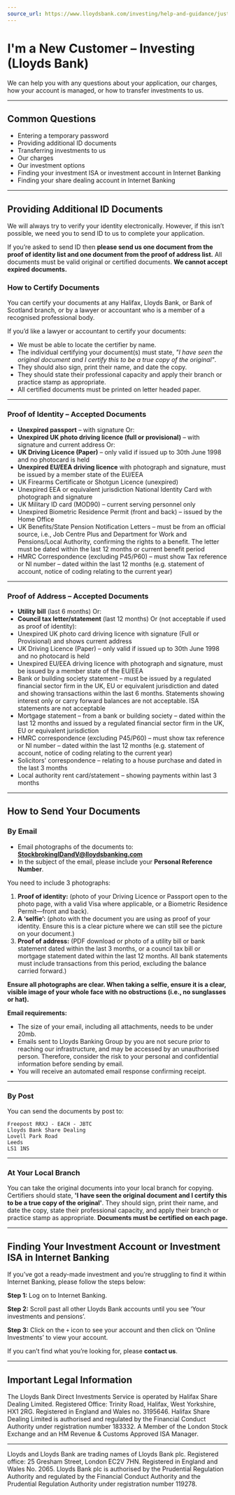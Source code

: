 ```yaml
---
source_url: https://www.lloydsbank.com/investing/help-and-guidance/just-signed-up.html
---
```


# I'm a New Customer – Investing (Lloyds Bank)

We can help you with any questions about your application, our charges, how your account is managed, or how to transfer investments to us.

---

## Common Questions

- Entering a temporary password
- Providing additional ID documents
- Transferring investments to us
- Our charges
- Our investment options
- Finding your investment ISA or investment account in Internet Banking
- Finding your share dealing account in Internet Banking

---

## Providing Additional ID Documents

We will always try to verify your identity electronically. However, if this isn’t possible, we need you to send ID to us to complete your application.

If you’re asked to send ID then **please send us one document from the proof of identity list and one document from the proof of address list.**
All documents must be valid original or certified documents. **We cannot accept expired documents.**

### How to Certify Documents

You can certify your documents at any Halifax, Lloyds Bank, or Bank of Scotland branch, or by a lawyer or accountant who is a member of a recognised professional body.

If you’d like a lawyer or accountant to certify your documents:

- We must be able to locate the certifier by name.
- The individual certifying your document(s) must state, _"I have seen the original document and I certify this to be a true copy of the original"_.
- They should also sign, print their name, and date the copy.
- They should state their professional capacity and apply their branch or practice stamp as appropriate.
- All certified documents must be printed on letter headed paper.

---

### Proof of Identity – Accepted Documents

- **Unexpired passport** – with signature
  Or:
- **Unexpired UK photo driving licence (full or provisional)** – with signature and current address
  Or:
- **UK Driving Licence (Paper)** – only valid if issued up to 30th June 1998 and no photocard is held
- **Unexpired EU/EEA driving licence** with photograph and signature, must be issued by a member state of the EU/EEA
- UK Firearms Certificate or Shotgun Licence (unexpired)
- Unexpired EEA or equivalent jurisdiction National Identity Card with photograph and signature
- UK Military ID card (MOD90) – current serving personnel only
- Unexpired Biometric Residence Permit (front and back) – issued by the Home Office
- UK Benefits/State Pension Notification Letters – must be from an official source, i.e., Job Centre Plus and Department for Work and Pensions/Local Authority, confirming the rights to a benefit. The letter must be dated within the last 12 months or current benefit period
- HMRC Correspondence (excluding P45/P60) – must show Tax reference or NI number – dated within the last 12 months (e.g. statement of account, notice of coding relating to the current year)

---

### Proof of Address – Accepted Documents

- **Utility bill** (last 6 months)
  Or:
- **Council tax letter/statement** (last 12 months)
  Or (not acceptable if used as proof of identity):
- Unexpired UK photo card driving licence with signature (Full or Provisional) and shows current address
- UK Driving Licence (Paper) – only valid if issued up to 30th June 1998 and no photocard is held
- Unexpired EU/EEA driving licence with photograph and signature, must be issued by a member state of the EU/EEA
- Bank or building society statement – must be issued by a regulated financial sector firm in the UK, EU or equivalent jurisdiction and dated and showing transactions within the last 6 months. Statements showing interest only or carry forward balances are not acceptable. ISA statements are not acceptable
- Mortgage statement – from a bank or building society – dated within the last 12 months and issued by a regulated financial sector firm in the UK, EU or equivalent jurisdiction
- HMRC correspondence (excluding P45/P60) – must show tax reference or NI number – dated within the last 12 months (e.g. statement of account, notice of coding relating to the current year)
- Solicitors' correspondence – relating to a house purchase and dated in the last 3 months
- Local authority rent card/statement – showing payments within last 3 months

---

## How to Send Your Documents

### By Email

- Email photographs of the documents to: **StockbrokingIDandV@lloydsbanking.com**
- In the subject of the email, please include your **Personal Reference Number**.

You need to include 3 photographs:
1. **Proof of identity:** (photo of your Driving Licence or Passport open to the photo page, with a valid Visa where applicable, or a Biometric Residence Permit—front and back).
2. **A ‘selfie’:** (photo with the document you are using as proof of your identity. Ensure this is a clear picture where we can still see the picture on your document.)
3. **Proof of address:** (PDF download or photo of a utility bill or bank statement dated within the last 3 months, or a council tax bill or mortgage statement dated within the last 12 months. All bank statements must include transactions from this period, excluding the balance carried forward.)

**Ensure all photographs are clear. When taking a selfie, ensure it is a clear, visible image of your whole face with no obstructions (i.e., no sunglasses or hat).**

**Email requirements:**
- The size of your email, including all attachments, needs to be under 20mb.
- Emails sent to Lloyds Banking Group by you are not secure prior to reaching our infrastructure, and may be accessed by an unauthorised person. Therefore, consider the risk to your personal and confidential information before sending by email.
- You will receive an automated email response confirming receipt.

---

### By Post

You can send the documents by post to:

```
Freepost RRXJ - EACH - JBTC
Lloyds Bank Share Dealing
Lovell Park Road
Leeds
LS1 1NS
```

---

### At Your Local Branch

You can take the original documents into your local branch for copying. Certifiers should state, **'I have seen the original document and I certify this to be a true copy of the original'**. They should sign, print their name, and date the copy, state their professional capacity, and apply their branch or practice stamp as appropriate. **Documents must be certified on each page.**

---

## Finding Your Investment Account or Investment ISA in Internet Banking

If you’ve got a ready-made investment and you’re struggling to find it within Internet Banking, please follow the steps below:

**Step 1:**
Log on to Internet Banking.

**Step 2:**
Scroll past all other Lloyds Bank accounts until you see ‘Your investments and pensions’.

**Step 3:**
Click on the `+` icon to see your account and then click on ‘Online Investments’ to view your account.

If you can’t find what you’re looking for, please **contact us**.

---

## Important Legal Information

The Lloyds Bank Direct Investments Service is operated by Halifax Share Dealing Limited.
Registered Office: Trinity Road, Halifax, West Yorkshire, HX1 2RG.
Registered in England and Wales no. 3195646.
Halifax Share Dealing Limited is authorised and regulated by the Financial Conduct Authority under registration number 183332.
A Member of the London Stock Exchange and an HM Revenue & Customs Approved ISA Manager.

---

Lloyds and Lloyds Bank are trading names of Lloyds Bank plc. Registered office: 25 Gresham Street, London EC2V 7HN. Registered in England and Wales No. 2065. Lloyds Bank plc is authorised by the Prudential Regulation Authority and regulated by the Financial Conduct Authority and the Prudential Regulation Authority under registration number 119278.
